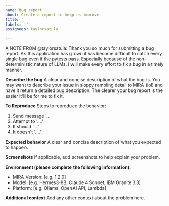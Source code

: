 ```yaml
---
name: Bug report
about: Create a report to help us improve
title: ''
labels: ''
assignees: taylorsatula

---
```


A NOTE FROM @taylorsatula: Thank you so much for submitting a bug report. As this application has grown it has become difficult to catch every single bug even if the pytests pass. Especially because of the non-deterministic nature of LLMs. I will make every effort to fix a bug in a timely manner.

**Describe the bug**
A clear and concise description of what the bug is. You may want to describe your issue in sloppy rambling detail to MIRA (lol) and have it return a detailed bug description. The clearer your bug report is the easier it'll be for me to fix it.

**To Reproduce**
Steps to reproduce the behavior:
1. Send message '....'
2. Attempt to '....'
3. It should '....'
4. It doesn't '....'

**Expected behavior**
A clear and concise description of what you expected to happen.

**Screenshots**
If applicable, add screenshots to help explain your problem.

**Environment (please complete the following information):**
 - MIRA Version: [e.g. 1.2.0]
 - Model: [e.g. Hermes3-8B, Claude 4 Sonnet, IBM Granite 3.3]
 - Platform: [e.g. Ollama, OpenAI API, Lambda]

**Additional context**
Add any other context about the problem here.
